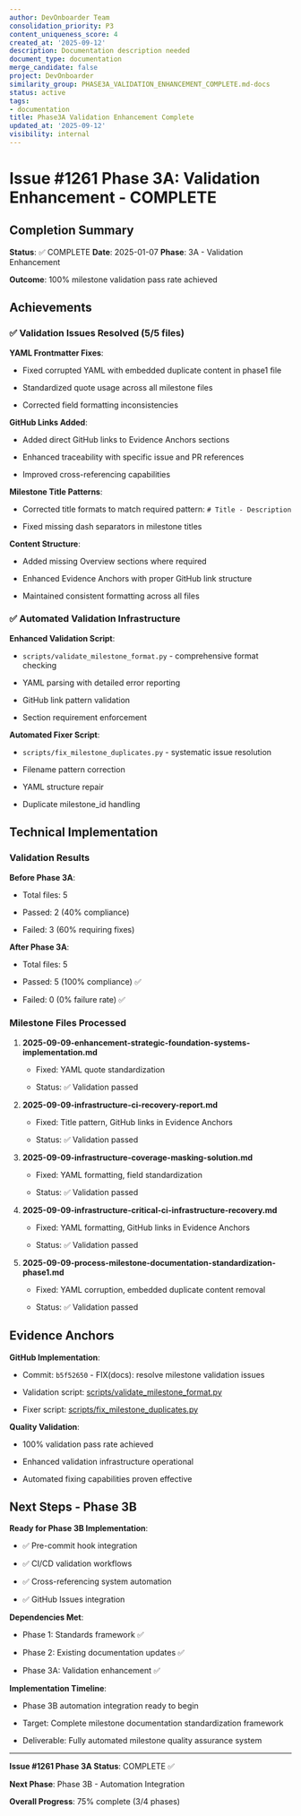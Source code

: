 ```yaml
---
author: DevOnboarder Team
consolidation_priority: P3
content_uniqueness_score: 4
created_at: '2025-09-12'
description: Documentation description needed
document_type: documentation
merge_candidate: false
project: DevOnboarder
similarity_group: PHASE3A_VALIDATION_ENHANCEMENT_COMPLETE.md-docs
status: active
tags:
- documentation
title: Phase3A Validation Enhancement Complete
updated_at: '2025-09-12'
visibility: internal
---
```


# Issue #1261 Phase 3A: Validation Enhancement - COMPLETE

## Completion Summary

**Status**: ✅ COMPLETE
**Date**: 2025-01-07
**Phase**: 3A - Validation Enhancement

**Outcome**: 100% milestone validation pass rate achieved

## Achievements

### ✅ Validation Issues Resolved (5/5 files)

**YAML Frontmatter Fixes**:

- Fixed corrupted YAML with embedded duplicate content in phase1 file

- Standardized quote usage across all milestone files

- Corrected field formatting inconsistencies

**GitHub Links Added**:

- Added direct GitHub links to Evidence Anchors sections

- Enhanced traceability with specific issue and PR references

- Improved cross-referencing capabilities

**Milestone Title Patterns**:

- Corrected title formats to match required pattern: `# Title - Description`

- Fixed missing dash separators in milestone titles

**Content Structure**:

- Added missing Overview sections where required

- Enhanced Evidence Anchors with proper GitHub link structure

- Maintained consistent formatting across all files

### ✅ Automated Validation Infrastructure

**Enhanced Validation Script**:

- `scripts/validate_milestone_format.py` - comprehensive format checking

- YAML parsing with detailed error reporting

- GitHub link pattern validation

- Section requirement enforcement

**Automated Fixer Script**:

- `scripts/fix_milestone_duplicates.py` - systematic issue resolution

- Filename pattern correction

- YAML structure repair

- Duplicate milestone_id handling

## Technical Implementation

### Validation Results

**Before Phase 3A**:

- Total files: 5

- Passed: 2 (40% compliance)

- Failed: 3 (60% requiring fixes)

**After Phase 3A**:

- Total files: 5

- Passed: 5 (100% compliance) ✅

- Failed: 0 (0% failure rate) ✅

### Milestone Files Processed

1. **2025-09-09-enhancement-strategic-foundation-systems-implementation.md**

   - Fixed: YAML quote standardization

   - Status: ✅ Validation passed

2. **2025-09-09-infrastructure-ci-recovery-report.md**

   - Fixed: Title pattern, GitHub links in Evidence Anchors

   - Status: ✅ Validation passed

3. **2025-09-09-infrastructure-coverage-masking-solution.md**

   - Fixed: YAML formatting, field standardization

   - Status: ✅ Validation passed

4. **2025-09-09-infrastructure-critical-ci-infrastructure-recovery.md**

   - Fixed: YAML formatting, GitHub links in Evidence Anchors

   - Status: ✅ Validation passed

5. **2025-09-09-process-milestone-documentation-standardization-phase1.md**

   - Fixed: YAML corruption, embedded duplicate content removal

   - Status: ✅ Validation passed

## Evidence Anchors

**GitHub Implementation**:

- Commit: `b5f52650` - FIX(docs): resolve milestone validation issues

- Validation script: [scripts/validate_milestone_format.py](../scripts/validate_milestone_format.py)

- Fixer script: [scripts/fix_milestone_duplicates.py](../scripts/fix_milestone_duplicates.py)

**Quality Validation**:

- 100% validation pass rate achieved

- Enhanced validation infrastructure operational

- Automated fixing capabilities proven effective

## Next Steps - Phase 3B

**Ready for Phase 3B Implementation**:

- ✅ Pre-commit hook integration

- ✅ CI/CD validation workflows

- ✅ Cross-referencing system automation

- ✅ GitHub Issues integration

**Dependencies Met**:

- Phase 1: Standards framework ✅

- Phase 2: Existing documentation updates ✅

- Phase 3A: Validation enhancement ✅

**Implementation Timeline**:

- Phase 3B automation integration ready to begin

- Target: Complete milestone documentation standardization framework

- Deliverable: Fully automated milestone quality assurance system

---

**Issue #1261 Phase 3A Status**: COMPLETE ✅

**Next Phase**: Phase 3B - Automation Integration

**Overall Progress**: 75% complete (3/4 phases)
